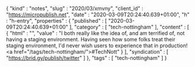 {
  "kind" : "notes",
  "slug" : "2020/03/xmvny",
  "client_id" : "https://micropublish.net",
  "date" : "2020-03-09T20:24:40.639+01:00",
  "h" : "h-entry",
  "properties" : {
    "published" : [ "2020-03-09T20:24:40.639+01:00" ],
    "category" : [ "tech-nottingham" ],
    "content" : [ {
      "html" : "",
      "value" : "I both really like the idea of, and am terrified of, not having a staging environment. Having seen how some folks treat their staging environment, I'd never wish users to experience that in production! <a href=\"/tags/tech-nottingham/\">#TechNott</a>"
    } ],
    "syndication" : [ "https://brid.gy/publish/twitter" ]
  },
  "tags" : [ "tech-nottingham" ]
}

